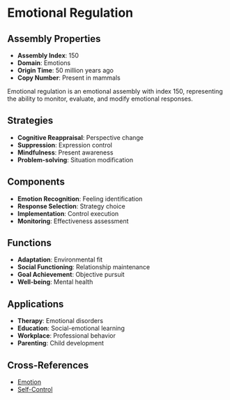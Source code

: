 # Emotional Regulation

## Assembly Properties
- **Assembly Index**: 150
- **Domain**: Emotions
- **Origin Time**: 50 million years ago
- **Copy Number**: Present in mammals

Emotional regulation is an emotional assembly with index 150, representing the ability to monitor, evaluate, and modify emotional responses.

## Strategies
- **Cognitive Reappraisal**: Perspective change
- **Suppression**: Expression control
- **Mindfulness**: Present awareness
- **Problem-solving**: Situation modification

## Components
- **Emotion Recognition**: Feeling identification
- **Response Selection**: Strategy choice
- **Implementation**: Control execution
- **Monitoring**: Effectiveness assessment

## Functions
- **Adaptation**: Environmental fit
- **Social Functioning**: Relationship maintenance
- **Goal Achievement**: Objective pursuit
- **Well-being**: Mental health

## Applications
- **Therapy**: Emotional disorders
- **Education**: Social-emotional learning
- **Workplace**: Professional behavior
- **Parenting**: Child development

## Cross-References
- [Emotion](/domains/cognitive/emotions/emotion.md)
- [Self-Control](/domains/cognitive/decision_making/self_control.md)